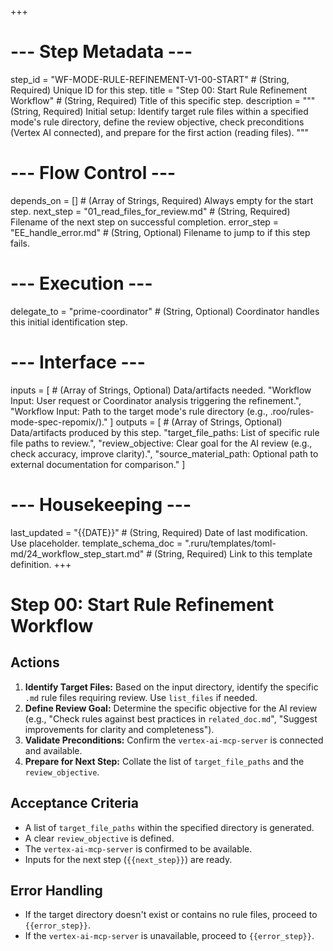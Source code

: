 +++
# --- Step Metadata ---
step_id = "WF-MODE-RULE-REFINEMENT-V1-00-START" # (String, Required) Unique ID for this step.
title = "Step 00: Start Rule Refinement Workflow" # (String, Required) Title of this specific step.
description = """
(String, Required) Initial setup: Identify target rule files within a specified mode's rule directory,
define the review objective, check preconditions (Vertex AI connected),
and prepare for the first action (reading files).
"""

# --- Flow Control ---
depends_on = [] # (Array of Strings, Required) Always empty for the start step.
next_step = "01_read_files_for_review.md" # (String, Required) Filename of the next step on successful completion.
error_step = "EE_handle_error.md" # (String, Optional) Filename to jump to if this step fails.

# --- Execution ---
delegate_to = "prime-coordinator" # (String, Optional) Coordinator handles this initial identification step.

# --- Interface ---
inputs = [ # (Array of Strings, Optional) Data/artifacts needed.
    "Workflow Input: User request or Coordinator analysis triggering the refinement.",
    "Workflow Input: Path to the target mode's rule directory (e.g., .roo/rules-mode-spec-repomix/)."
]
outputs = [ # (Array of Strings, Optional) Data/artifacts produced by this step.
    "target_file_paths: List of specific rule file paths to review.",
    "review_objective: Clear goal for the AI review (e.g., check accuracy, improve clarity).",
    "source_material_path: Optional path to external documentation for comparison."
]

# --- Housekeeping ---
last_updated = "{{DATE}}" # (String, Required) Date of last modification. Use placeholder.
template_schema_doc = ".ruru/templates/toml-md/24_workflow_step_start.md" # (String, Required) Link to this template definition.
+++

# Step 00: Start Rule Refinement Workflow

## Actions

1.  **Identify Target Files:** Based on the input directory, identify the specific `.md` rule files requiring review. Use `list_files` if needed.
2.  **Define Review Goal:** Determine the specific objective for the AI review (e.g., "Check rules against best practices in `related_doc.md`", "Suggest improvements for clarity and completeness").
3.  **Validate Preconditions:** Confirm the `vertex-ai-mcp-server` is connected and available.
4.  **Prepare for Next Step:** Collate the list of `target_file_paths` and the `review_objective`.

## Acceptance Criteria

*   A list of `target_file_paths` within the specified directory is generated.
*   A clear `review_objective` is defined.
*   The `vertex-ai-mcp-server` is confirmed to be available.
*   Inputs for the next step (`{{next_step}}`) are ready.

## Error Handling

*   If the target directory doesn't exist or contains no rule files, proceed to `{{error_step}}`.
*   If the `vertex-ai-mcp-server` is unavailable, proceed to `{{error_step}}`.
